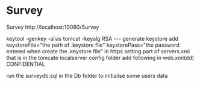 # Survey
Survey 
http://localhost:10080/Survey

keytool -genkey -alias tomcat -keyalg RSA --- generate keystore
add keystoreFile="the path of .keystore file" keystorePass="the password entered when create the .keystore file"
in https setting part of servers.xml that is in the tomcate localserver config folder
add following in web.xml(dd)
<user-data-constraint>
		<transport-guarantee>CONFIDENTIAL</transport-guarantee>
	</user-data-constraint>

run the surveydb.sql in the Db folder to initialise some users data